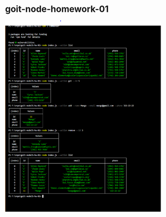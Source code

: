 # goit-node-homework-01
![image](https://github.com/MiloszPlesniak/goit-node-homework-01/blob/main/AllScreanShots.PNG)
